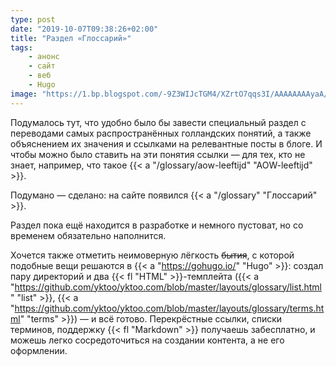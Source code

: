 ```yaml
---
type: post
date: "2019-10-07T09:38:26+02:00"
title: "Раздел «Глоссарий»"
tags:
    - анонс
    - сайт
    - веб
    - Hugo
image: "https://1.bp.blogspot.com/-9Z3WIJcTGM4/XZrtO7qqs3I/AAAAAAAAyaA/scGKrBn2t8MzIRKJTyAFgAPyI7OupiQxwCKgBGAsYHg/s1600/dictionary.webp"
---
```


Подумалось тут, что удобно было бы завести специальный раздел с переводами самых распространённых голландских понятий, а также объяснением их значения и ссылками на релевантные посты в блоге. И чтобы можно было ставить на эти понятия ссылки — для тех, кто не знает, например, что такое {{< a "/glossary/aow-leeftijd" "AOW-leeftijd" >}}.

Подумано — сделано: на сайте появился {{< a "/glossary" "Глоссарий" >}}.

<!--more-->

Раздел пока ещё находится в разработке и немного пустоват, но со временем обязательно наполнится.

Хочется также отметить неимоверную лёгкость ~~бытия~~, с которой подобные вещи решаются в {{< a "https://gohugo.io/" "Hugo" >}}: создал пару директорий и два {{< fl "HTML" >}}-темплейта ({{< a "https://github.com/yktoo/yktoo.com/blob/master/layouts/glossary/list.html" "list" >}}, {{< a "https://github.com/yktoo/yktoo.com/blob/master/layouts/glossary/terms.html" "terms" >}}) — и всё готово. Перекрёстные ссылки, списки терминов, поддержку {{< fl "Markdown" >}} получаешь забесплатно, и можешь легко сосредоточиться на создании контента, а не его оформлении.